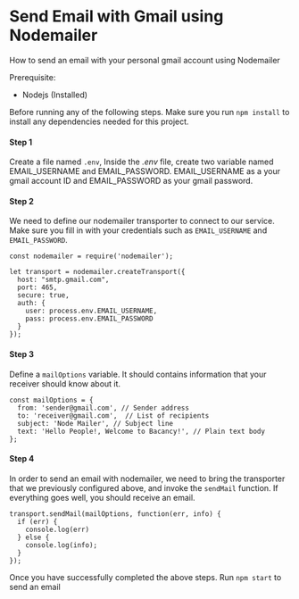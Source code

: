 

# Send Email with Gmail using Nodemailer

How to send an email with your personal gmail account using Nodemailer

Prerequisite:
- Nodejs (Installed)


Before running any of the following steps. Make sure you run `npm install` to install any dependencies needed for this project. 


#### Step 1
Create a file named `.env`, Inside the *.env* file, create two variable named EMAIL_USERNAME and EMAIL_PASSWORD. EMAIL_USERNAME as a your gmail account ID and EMAIL_PASSWORD as your gmail password.



#### Step 2
We need to define our nodemailer transporter to connect to our service. Make sure you fill in with your credentials such as `EMAIL_USERNAME` and `EMAIL_PASSWORD`.
```
const nodemailer = require('nodemailer');

let transport = nodemailer.createTransport({
  host: "smtp.gmail.com",
  port: 465,
  secure: true,
  auth: {
    user: process.env.EMAIL_USERNAME,
    pass: process.env.EMAIL_PASSWORD
  }
});
```


#### Step 3
Define a `mailOptions` variable. It should contains information that your receiver should know about it. 
```
const mailOptions = {
  from: 'sender@gmail.com', // Sender address
  to: 'receiver@gmail.com',  // List of recipients
  subject: 'Node Mailer', // Subject line
  text: 'Hello People!, Welcome to Bacancy!', // Plain text body
};
```


#### Step 4
In order to send an email with nodemailer, we need to bring the transporter that we previously configured above, and invoke the `sendMail` function. If everything goes well, you should receive an email.
```
transport.sendMail(mailOptions, function(err, info) {
  if (err) {
    console.log(err)
  } else {
    console.log(info);
  }
});

```



Once you have successfully completed the above steps. Run `npm start` to send an email